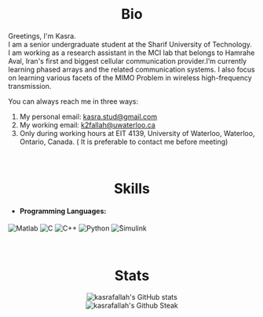 


 <br />
<p align="center">
  <h1 align="center"> Bio </h1>
<p h2 align="center">

Greetings, I'm Kasra.  
I am a senior undergraduate student at the Sharif University of Technology. I am working as a research assistant in the MCI lab that belongs to Hamrahe Aval, Iran's first and biggest cellular communication provider.I’m currently learning phased arrays and the related communication systems. I also focus on learning various facets of the MIMO Problem in wireless high-frequency transmission.




You can always reach me in three ways:

1. My personal email: kasra.stud@gmail.com
2. My working email: k2fallah@uwaterloo.ca
3. Only during working hours at EIT 4139, University of Waterloo, Waterloo, Ontario, Canada. ( It is preferable to contact me before meeting)
 <br />
<p align="center">
  <h1 align="center"> Skills </h1>
<p h2 align="center">

- #### Programming Languages:
 <img alt="Matlab" src="https://img.shields.io/badge/Matlab®-%23E34F26.svg?style=for-the-badge&logo=matlab&logoColor=white"/> <img alt="C" src="https://img.shields.io/badge/c-%2300599C.svg?style=for-the-badge&logo=c&logoColor=white"/> <img alt="C++" src="https://img.shields.io/badge/c++-%2300599C.svg?style=for-the-badge&logo=c%2B%2B&logoColor=white"/> <img alt="Python" src="https://img.shields.io/badge/python-%2314354C.svg?style=for-the-badge&logo=python&logoColor=white"/> <img alt="ُSimulink" src="https://img.shields.io/badge/Simulink®-%23E34F26.svg?style=for-the-badge&logo=matlab&logoColor=black"/>
  

 <br />
<p align="center">
  <h1 align="center"> Stats </h1>
<p h2 align="center">


<p align="center">
  <img src="https://github-readme-stats.vercel.app/api?username=kasrafallah&count_private=true&show_icons=true&theme=tokyonight&hide_border=true" alt="kasrafallah's GitHub stats" /><br />
 <img src="https://github-readme-streak-stats.herokuapp.com/?user=kasrafallah&theme=tokyonight&hide_border=true" alt="kasrafallah's Github Steak" />
</p>



<!--
**benymaxparsa/benymaxparsa** is a ✨ _special_ ✨ repository because its `README.md` (this file) appears on your GitHub profile.

![Top Langs](https://github-readme-stats.vercel.app/api/top-langs/?username=benymaxparsa&theme=dracula&exclude_repo=One-of-a-Kind,Bull-Cow-Game-UE4,My-Playground-Unreal-Engine,Intro-to-GameDev)

Here are some ideas to get you started:

- 🔭 I’m currently working on ...
- 🌱 I’m currently learning ...
- 👯 I’m looking to collaborate on ...
- 🤔 I’m looking for help with ...
- 💬 Ask me about ...
- 📫 How to reach me: ...
- 😄 Pronouns: ...
- ⚡ Fun fact: ...
-->

<!--
**kasrafallah/kasrafallah** is a ✨ _special_ ✨ repository because its `README.md` (this file) appears on your GitHub profile.

Here are some ideas to get you started:

- 🔭 I’m currently working on ...
- 🌱 I’m currently learning ...
- 👯 I’m looking to collaborate on ...
- 🤔 I’m looking for help with ...
- 💬 Ask me about ...
- 📫 How to reach me: ...
- 😄 Pronouns: ...
- ⚡ Fun fact: ...
-->

